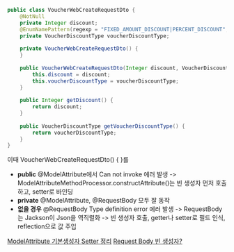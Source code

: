 ```java
public class VoucherWebCreateRequestDto {  
	@NotNull  
	private Integer discount;  
	@EnumNamePattern(regexp = "FIXED_AMOUNT_DISCOUNT|PERCENT_DISCOUNT", enumClass = VoucherDiscountType.class)  
	private VoucherDiscountType voucherDiscountType;  
	  
	private VoucherWebCreateRequestDto() {  
	}  
	  
	public VoucherWebCreateRequestDto(Integer discount, VoucherDiscountType voucherDiscountType) {  
		this.discount = discount;  
		this.voucherDiscountType = voucherDiscountType;  
	}  
	  
	public Integer getDiscount() {  
		return discount;  
	}  
	  
	public VoucherDiscountType getVoucherDiscountType() {  
		return voucherDiscountType;  
	}  
}
```

이때 VoucherWebCreateRequestDto() { }를
- **public** 
  @ModelAttribute에서 Can not invoke 에러 발생
  -> ModelAttributeMethodProcessor.constructAttribute()는 빈 생성자 먼저 호출하고, setter로 바인딩
- **private**
  @ModelAttribute, @RequestBody 모두 잘 동작
- **없을 경우**
  @RequestBody Type definition error 에러 발생
  -> RequestBody는 Jackson이 Json을 역직렬화
  -> 빈 생성자 호출, getter나 setter로 필드 인식, reflection으로 값 주입

[ModelAttribute 기본생성자 Setter 정리](https://hyeon9mak.github.io/model-attribute-without-setter/)
[Request Body 빈 생성자?](https://yeonyeon.tistory.com/221)